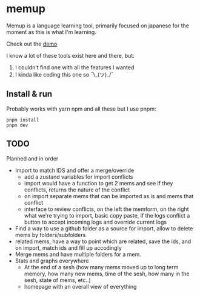 # memup

Memup is a language learning tool, primarily focused on japanese for the moment as this is what I'm learning.

Check out the [demo](https://pitilezard.github.io/memup/)

I know a lot of these tools exist here and there, but:

1.  I couldn't find one with all the features I wanted
2.  I kinda like coding this one so ¯\\\_(ツ)\_/¯

## Install & run

Probably works with yarn npm and all these but I use pnpm:

```
pnpm install
pnpm dev
```

## TODO

Planned and in order

-   Import to match IDS and offer a merge/override
    -   add a zustand variables for import conflicts
    -   import would have a function to get 2 mems and see if they conflicts, returns the nature of the conflict
    -   on import separate mems that can be imported as is and mems that conflict
    -   interface to review conflicts, on the left the memform, on the right what we're trying to import, basic copy paste, if the logs conflict a button to accept incoming logs and override current logs
-   Find a way to use a github folder as a source for import, allow to delete mems by folders/subfolders
-   related mems, have a way to point which are related, save the ids, and on import, match ids and fill up accodingly
-   Merge mems and have multiple folders for a mem.
-   Stats and graphs everywhere
    -   At the end of a sesh (how many mems moved up to long term memory, how many new mems, time of the sesh, how many in the sesh, state of mems, etc..)
    -   homepage with an overall view of everything
